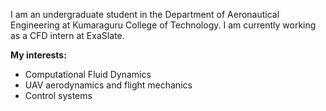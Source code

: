 I am an undergraduate student in the Department of Aeronautical Engineering at Kumaraguru College of Technology. I am currently working as a CFD intern at ExaSlate.

**My interests:**
* Computational Fluid Dynamics
* UAV aerodynamics and flight mechanics
* Control systems

[This University]: https://wisc.edu
[This Professor]: https://wisc.edu
[This Company]: https://github.com/acrlakshman/profileio
